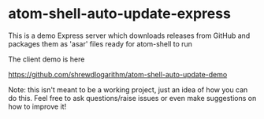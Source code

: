 # atom-shell-auto-update-express

This is a demo Express server which downloads releases from GitHub and packages them as 'asar' files ready for atom-shell to run

The client demo is here

https://github.com/shrewdlogarithm/atom-shell-auto-update-demo

Note: this isn't meant to be a working project, just an idea of how you can do this.  Feel free to ask questions/raise issues or even make suggestions on how to improve it!
